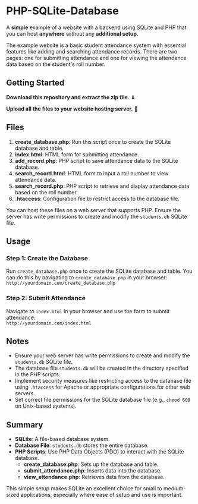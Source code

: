 # PHP-SQLite-Database

A **simple** example of a website with a backend using SQLite and PHP that you can host **anywhere** without any **additional setup**.

The example website is a basic student attendance system with essential features like adding and searching attendance records. There are two pages: one for submitting attendance and one for viewing the attendance data based on the student's roll number.

## Getting Started

**Download this repository and extract the zip file.** ⬇

**Upload all the files to your website hosting server.** 🚀

## Files

1. **create_database.php**: Run this script once to create the SQLite database and table.
2. **index.html**: HTML form for submitting attendance.
3. **add_record.php**: PHP script to save attendance data to the SQLite database.
4. **search_record.html**: HTML form to input a roll number to view attendance data.
5. **search_record.php**: PHP script to retrieve and display attendance data based on the roll number.
6. **.htaccess**: Configuration file to restrict access to the database file.

You can host these files on a web server that supports PHP. Ensure the server has write permissions to create and modify the `students.db` SQLite file.

## Usage


### Step 1: Create the Database

Run `create_database.php` once to create the SQLite database and table. You can do this by navigating to `create_database.php` in your browser: <br/>
`http://yourdomain.com/create_database.php`

### Step 2: Submit Attendance

Navigate to `index.html` in your browser and use the form to submit attendance:<br/> `http://yourdomain.com/index.html`


## Notes

- Ensure your web server has write permissions to create and modify the `students.db` SQLite file.
- The database file `students.db` will be created in the directory specified in the PHP scripts.
- Implement security measures like restricting access to the database file using `.htaccess` for Apache or appropriate configurations for other web servers.
- Set correct file permissions for the SQLite database file (e.g., `chmod 600` on Unix-based systems).


## Summary

- **SQLite**: A file-based database system.
- **Database File**: `students.db` stores the entire database.
- **PHP Scripts**: Use PHP Data Objects (PDO) to interact with the SQLite database.
  - **create_database.php**: Sets up the database and table.
  - **submit_attendance.php**: Inserts data into the database.
  - **view_attendance.php**: Retrieves data from the database.

This simple setup makes SQLite an excellent choice for small to medium-sized applications, especially where ease of setup and use is important.
